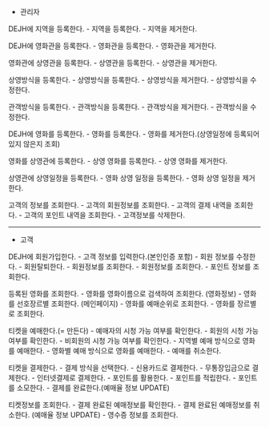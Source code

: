 * 관리자

DEJH에 지역을 등록한다.
    - 지역을 등록한다.
    - 지역을 제거한다.
  
DEJH에 영화관을 등록한다.
    - 영화관을 등록한다.
    - 영화관을 제거한다.

영화관에 상영관을 등록한다.
    - 상영관을 등록한다.
    - 상영관을 제거한다.

상영방식을 등록한다.
    - 상영방식을 등록한다.
    - 상영방식을 제거한다.
    - 상영방식을 수정한다.

관객방식을 등록한다.
    - 관객방식을 등록한다.
    - 관객방식을 제거한다.
    - 관객방식을 수정한다.

DEJH에 영화를 등록한다.
    - 영화를 등록한다.
    - 영화를 제거한다.(상영일정에 등록되어 있지 않은지 조회)

영화를 상영관에 등록한다.
    - 상영 영화를 등록한다.
    - 상영 영화를 제거한다.

상영관에 상영일정을 등록한다.
    - 영화 상영 일정을 등록한다.
    - 영화 상영 일정을 제거한다.

고객의 정보를 조회한다.
    - 고객의 회원정보를 조회한다.
    - 고객의 결제 내역을 조회한다.
    - 고객의 포인트 내역을 조회한다.
    - 고객정보를 삭제한다.

----------------------------------------

* 고객

DEJH에 회원가입한다.
    - 고객 정보를 입력한다.(본인인증 포함)
    - 회원 정보를 수정한다.
    - 회원탈퇴한다.
    - 회원정보를 조회한다.
        - 회원정보를 조회한다.
        - 포인트 정보를 조회한다.


등록된 영화를 조회한다.
    - 영화를 영화이름으로 검색하여 조회한다. (영화정보)
    - 영화를 선호장르별 조회한다. (메인페이지)
    - 영화를 예매순위로 조회한다.
    - 영화를 장르별로 조회한다.

티켓을 예매한다.(= 만든다)
    <!--
        지역별 예매 방식 : 지역 ㅡ> 영화관 ㅡ> 상영관 + 상영일정 ㅡ> 영화
        영화별 예매 방식: 영화 ㅡ> 지역 ㅡ> 영화관 ㅡ> 상영관 + 상영일정
    -->
    - 예매자의 시청 가능 여부를 확인한다.
        - 회원의 시청 가능 여부를 확인한다.
        - 비회원의 시청 가능 여부를 확인한다.
    - 지역별 예매 방식으로 영화를 예매한다.
    - 영화별 예매 방식으로 영화를 예매한다.
    - 예매를 취소한다. 
 
티켓을 결제한다.
    - 결제 방식을 선택한다.
        - 신용카드로 결제한다.
        - 무통장입금으로 결제한다.
        - 인터넷결제로 결제한다.
    - 포인트를 활용한다.
        - 포인트를 적립한다.
        - 포인트를 소모한다.
    - 결제를 완료한다.(예매율 정보 UPDATE)
   
티켓정보를 조회한다.
    - 결제 완료된 예매정보를 확인한다.
    - 결제 완료된 예매정보를 취소한다. (예매율 정보 UPDATE)
    - 영수증 정보를 조회한다.

